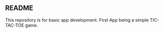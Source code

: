 README
-------------

This repository is for basic app development.
First App being a simple TIC-TAC-TOE game.
